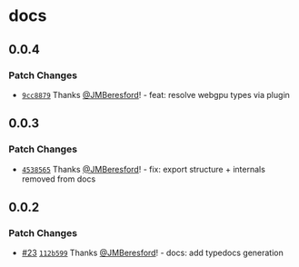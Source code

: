 # docs

## 0.0.4

### Patch Changes

- [`9cc8879`](https://github.com/JMBeresford/wgpu-kit/commit/9cc8879900dee9f9845307fa6f602cfcae27fb49) Thanks [@JMBeresford](https://github.com/JMBeresford)! - feat: resolve webgpu types via plugin

## 0.0.3

### Patch Changes

- [`4538565`](https://github.com/JMBeresford/wgpu-kit/commit/4538565694b56dd97c1931a24d202ae60e041501) Thanks [@JMBeresford](https://github.com/JMBeresford)! - fix: export structure + internals removed from docs

## 0.0.2

### Patch Changes

- [#23](https://github.com/JMBeresford/wgpu-kit/pull/23) [`112b599`](https://github.com/JMBeresford/wgpu-kit/commit/112b5993807176de8083530ee9c33805b5c62bb9) Thanks [@JMBeresford](https://github.com/JMBeresford)! - docs: add typedocs generation
